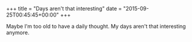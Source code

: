 +++
title = "Days aren't that interesting"
date = "2015-09-25T00:45:45+00:00"
+++

Maybe I'm too old to have a daily thought. My days aren't that interesting anymore.
			